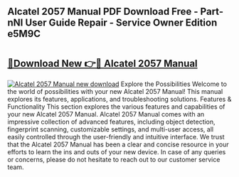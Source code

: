 ## Alcatel 2057 Manual PDF Download Free - Part-nNI User Guide Repair - Service Owner Edition e5M9C

# <h2><a href="http://cf19842.oget.top/?id=Alcatel+2057+Manual">🔗Download New 👉🔴 Alcatel 2057 Manual</a></h2>

[![Alcatel 2057 Manual new download](https://i.imgur.com/5g1atiW.png)](http://cf19842.oget.top/?id=Alcatel+2057+Manual)
Explore the Possibilities Welcome to the world of possibilities with your new Alcatel 2057 Manual! This manual explores its features, applications, and troubleshooting solutions. Features & Functionality This section explores the various features and capabilities of your new Alcatel 2057 Manual. Alcatel 2057 Manual comes with an impressive collection of advanced features, including object detection, fingerprint scanning, customizable settings, and multi-user access, all easily controlled through the user-friendly and intuitive interface. We trust that the Alcatel 2057 Manual has been a clear and concise resource in your efforts to learn the ins and outs of your new device. In case of any queries or concerns, please do not hesitate to reach out to our customer service team.
